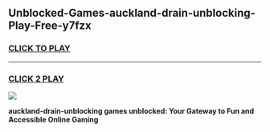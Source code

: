 
## Unblocked-Games-auckland-drain-unblocking-Play-Free-y7fzx
<h3>
<a href="https://premium76.site?title=auckland-drain-unblocking&ref=10A">CLICK TO PLAY</a></h3>
<hr>

<h3>
<a href="https://premium76.site?title=auckland-drain-unblocking&ref=10A">CLICK 2 PLAY</a>
  
</h3>

<a href="https://premium76.site?title=auckland-drain-unblocking&ref=10A"><img src="https://clearcache.store/games.png"></a>


**auckland-drain-unblocking games unblocked: Your Gateway to Fun and Accessible Online Gaming**
